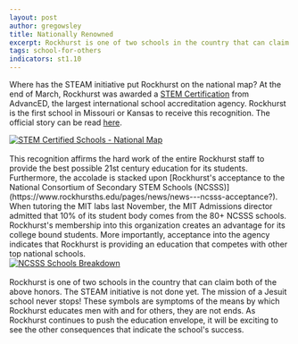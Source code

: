 ```yaml
---
layout: post
author: gregowsley
title: Nationally Renowned
excerpt: Rockhurst is one of two schools in the country that can claim both of the above honors.
tags: school-for-others
indicators: st1.10 
---
```

Where has the STEAM initiative put Rockhurst on the national map? At the end of March, Rockhurst was awarded a [STEM Certification](http://steam.rockhursths.edu/stem-certification/) from AdvancED, the largest international school accreditation agency. Rockhurst is the first school in Missouri or Kansas to receive this recognition. The official story can be read [here](https://www.rockhursths.edu/pages/news/news---stem-certification).

<div class='tableauPlaceholder' id='viz1492614276351' style='position: relative'>
  <noscript>
    <a href='http:&#47;&#47;steam.rockhursths.edu&#47;2017&#47;03&#47;28&#47;Nationally-Renowned.html'><img alt='STEM Certified Schools - National Map ' src='https:&#47;&#47;public.tableau.com&#47;static&#47;images&#47;ST&#47;STEMCertifiedSchools&#47;STEMCertifiedSchools-NationalMap&#47;1_rss.png' style='border: none' /></a>
  </noscript>
  <object class='tableauViz' style='display:none;'>
    <param name='host_url' value='https%3A%2F%2Fpublic.tableau.com%2F' />
    <param name='site_root' value='' />
    <param name='name' value='STEMCertifiedSchools&#47;STEMCertifiedSchools-NationalMap' />
    <param name='tabs' value='no' />
    <param name='toolbar' value='yes' />
    <param name='static_image' value='https:&#47;&#47;public.tableau.com&#47;static&#47;images&#47;ST&#47;STEMCertifiedSchools&#47;STEMCertifiedSchools-NationalMap&#47;1.png' />
    <param name='animate_transition' value='yes' />
    <param name='display_static_image' value='yes' />
    <param name='display_spinner' value='yes' />
    <param name='display_overlay' value='yes' />
    <param name='display_count' value='yes' />
  </object>
</div>
<script type='text/javascript'>
  var divElement = document.getElementById('viz1492614276351');
  var vizElement = divElement.getElementsByTagName('object')[0];
  vizElement.style.width = '100%';
  vizElement.style.height = (divElement.offsetWidth * 0.75) + 'px';
  var scriptElement = document.createElement('script');
  scriptElement.src = 'https://public.tableau.com/javascripts/api/viz_v1.js';
  vizElement.parentNode.insertBefore(scriptElement, vizElement);
</script>

<br>
This recognition affirms the hard work of the entire Rockhurst staff to provide the best possible 21st century education for its students. Furthermore, the accolade is stacked upon [Rockhurst's acceptance to the National Consortium of Secondary STEM Schools (NCSSS)](https://www.rockhursths.edu/pages/news/news---ncsss-acceptance?). When tutoring the MIT labs last November, the MIT Admissions director admitted that 10% of its student body comes from the 80+ NCSSS schools. Rockhurst's membership into this organization creates an advantage for its college bound students. More importantly, acceptance into the agency indicates that Rockhurst is providing an education that competes with other top national schools.

<div class='tableauPlaceholder' id='viz1492614259193' style='position: relative'>
  <noscript>
    <a href='http:&#47;&#47;steam.rockhursths.edu&#47;2017&#47;03&#47;28&#47;Nationally-Renowned.html'><img alt='NCSSS Schools Breakdown ' src='https:&#47;&#47;public.tableau.com&#47;static&#47;images&#47;NC&#47;NCSSSSchools&#47;NCSSSSchoolsBreakdown&#47;1_rss.png' style='border: none' /></a>
  </noscript>
  <object class='tableauViz' style='display:none;'>
    <param name='host_url' value='https%3A%2F%2Fpublic.tableau.com%2F' />
    <param name='site_root' value='' />
    <param name='name' value='NCSSSSchools&#47;NCSSSSchoolsBreakdown' />
    <param name='tabs' value='no' />
    <param name='toolbar' value='yes' />
    <param name='static_image' value='https:&#47;&#47;public.tableau.com&#47;static&#47;images&#47;NC&#47;NCSSSSchools&#47;NCSSSSchoolsBreakdown&#47;1.png' />
    <param name='animate_transition' value='yes' />
    <param name='display_static_image' value='yes' />
    <param name='display_spinner' value='yes' />
    <param name='display_overlay' value='yes' />
    <param name='display_count' value='yes' />
  </object>
</div>
<script type='text/javascript'>
  var divElement = document.getElementById('viz1492614259193');
  var vizElement = divElement.getElementsByTagName('object')[0];
  vizElement.style.width = '100%';
  vizElement.style.height = (divElement.offsetWidth * 0.75) + 'px';
  var scriptElement = document.createElement('script');
  scriptElement.src = 'https://public.tableau.com/javascripts/api/viz_v1.js';
  vizElement.parentNode.insertBefore(scriptElement, vizElement);
</script>

<br>
Rockhurst is one of two schools in the country that can claim both of the above honors. The STEAM initiative is not done yet. The mission of a Jesuit school never stops! These symbols are symptoms of the means by which Rockhurst educates men with and for others, they are not ends. As Rockhurst continues to push the education envelope, it will be exciting to see the other consequences that indicate the school's success.

